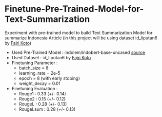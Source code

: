 # Finetune-Pre-Trained-Model-for-Text-Summarization
Experiment with pre-trained model to build Text Summarization Model for summarize Indonesia Article (in this project will be using dataset id_liputan6 by [Fajri Koto](https://huggingface.co/datasets/fajrikoto/id_liputan6))


- Used Pre-Trained Model : indolem/indobert-base-uncased [source](https://huggingface.co/indolem/indobert-base-uncased)
- Used Dataset : id_liputan6 by [Fajri Koto](https://huggingface.co/datasets/fajrikoto/id_liputan6)
- Finetuning Parameter : 
    - batch_size  = 8
    - learning_rate = 2e-5
    - epoch = 8 (with early stoping)
    - weight_decay = 0.01
- Finetuning Evaluation :
    - Rouge1 : 0.33 (+/- 0.14)
    - Rouge2 : 0.15 (+/- 0.12)
    - RougeL : 0.28 (+/- 0.13)
    - RougeLsum : 0.28 (+/- 0.13)
